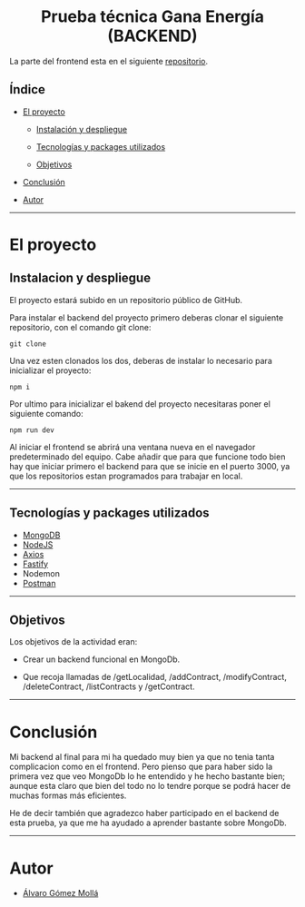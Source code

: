 # <center>Prueba técnica Gana Energía (BACKEND)</center>

La parte del frontend esta en el siguiente [repositorio]().

## Índice

- [El proyecto](#el-proyecto)

    - [Instalación y despliegue](#instalacion-y-despliegue)

    - [Tecnologías y packages utilizados](#tecnologías-y-packages-utilizados)

    - [Objetivos](#objetivos)

- [Conclusión](#conclusión)

- [Autor](#autor)

---

# El proyecto

## Instalacion y despliegue

El proyecto estará subido en un repositorio público de GitHub.

Para instalar el backend del proyecto primero deberas clonar el siguiente repositorio, con el comando git clone:

``` 
git clone
```

Una vez esten clonados los dos, deberas de instalar lo necesario para inicializar el proyecto:

```
npm i
```

Por ultimo para inicializar el bakend del proyecto necesitaras poner el siguiente comando: 

```
npm run dev
```

Al iniciar el frontend se abrirá una ventana nueva en el navegador predeterminado del equipo.
Cabe añadir que para que funcione todo bien hay que iniciar primero el backend para que se inicie en el puerto 3000, ya que los repositorios estan programados para trabajar en local.

---

## Tecnologías y packages utilizados

- [MongoDB](https://www.mongodb.com/)
- [NodeJS](https://nodejs.org/)
- [Axios](https://axios-http.com/)
- [Fastify](https://www.fastify.io/)
- Nodemon
- [Postman](https://www.postman.com/)

---

## Objetivos

Los objetivos de la actividad eran:

- Crear un backend funcional en MongoDb.

- Que recoja llamadas de /getLocalidad, /addContract, /modifyContract, /deleteContract, /listContracts y /getContract.

---

# Conclusión

Mi backend al final para mi ha quedado muy bien ya que no tenia tanta complicacion como en el frontend. Pero pienso que para haber sido la primera vez que veo MongoDb lo he entendido y he hecho bastante bien; aunque esta claro que bien del todo no lo tendre porque se podrá hacer de muchas formas más eficientes.

He de decir también que agradezco haber participado en el backend de esta prueba, ya que me ha ayudado a aprender bastante sobre MongoDb.

---

# Autor

- [Álvaro Gómez Mollá](https://github.com/alvaroo243)